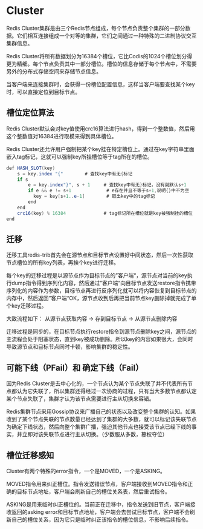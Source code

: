 # Cluster
Redis Cluster集群是由三个Redis节点组成，每个节点负责整个集群的一部分数据。它们相互连接组成一个对等的集群，它们之间通过一种特殊的二进制协议交互集群信息。

Redis Cluster将所有数据划分为16384个槽位，它比Codis的1024个槽位划分得更为精细。每个节点负责其中一部分槽位。槽位的信息存储于每个节点中，不需要另外的分布式存储空间来存储节点信息。

当客户端来连接集群时，会获得一份槽位配置信息，这样当客户端要查找某个key时，可以直接定位到目标节点。

## 槽位定位算法
Redis Cluster默认会对key值使用crc16算法进行hash，得到一个整数值，然后用这个整数值对16384进行取模来得到具体槽位。

Redis Cluster还允许用户强制把某个key挂在特定槽位上。通过在key字符串里面嵌入tag标记，这就可以强制key所挂槽位等于tag所在的槽位。
```java
def HASH_SLOT(key)
    s = key.index "{"        # 查找key中有无{标记
    if s
        e = key.index"}", s + 1     # 查找key中有无}标记，没有就默认s+1
        if e && e != s+1             # e存在并且不等于s+1,说明{}中不为空
          key = key[s+1..e-1]        # 取出key中的tag标记
        end
    end
    crc16(key) % 16384              # tag标记所在槽位就是key被强制挂的槽位
end
```

## 迁移
迁移工具redis-trib首先会在源节点和目标节点设置好中间状态，然后一次性获取节点槽位的所有key列表，再挨个key进行迁移。

每个key的迁移过程是以源节点作为目标节点的”客户端“，源节点对当前的key执行dump指令得到序列化内容，然后通过”客户端“向目标节点发送restore指令携带序列化的内容作为参数，目标节点再进行反序列化就可以将内容恢复到目标节点的内存中，然后返回”客户端“OK，源节点收到后再把当前节点key删除掉就完成了单个key迁移过程。

大致流程如下： 从源节点获取内容 -> 存到目标节点 -> 从源节点删除内容

迁移过程是同步的，在目标节点执行restore指令到源节点删除key之间，源节点的主流程会处于阻塞状态，直到key被成功删除。所以key的内容如果很大，会同时导致源节点和目标节点同时卡顿，影响集群的稳定性。

## 可能下线（PFail）和 确定下线（Fail）
因为Redis Cluster是去中心化的，一个节点认为某个节点失联了并不代表所有节点都认为它失联了，所以集群还得经过一次协商的过程，只有当大多数节点都认定某个节点失联了，集群才认为该节点需要进行主从切换来容错。

Redis集群节点采用Gossip协议来广播自己的状态以及改变整个集群的认知。如果收到了某个节点失联的节点数量已经达到了集群的大多数，就可以标记该失联节点为确定下线状态，然后向整个集群广播，强迫其他节点也接受该节点已经下线的事实，并立即对该失联节点进行主从切换。（少数服从多数，篡权夺位）

## 槽位迁移感知
Cluster有两个特殊的error指令，一个是MOVED，一个是ASKING。

MOVED指令用来纠正槽位。指令发送错误节点，客户端接收到MOVED指令和正确的目标节点地址，客户端会刷新自己的槽位关系表，然后重试指令。

ASKING是用来临时纠正槽位的。当前正在迁移中，指令发送到旧节点，客户端接收返回的asking error和目标节点地址，客户端会去尝试目标节点，客户端不会刷新自己的槽位关系，因为它只是临时纠正该指令的槽位信息，不影响后续指令。

